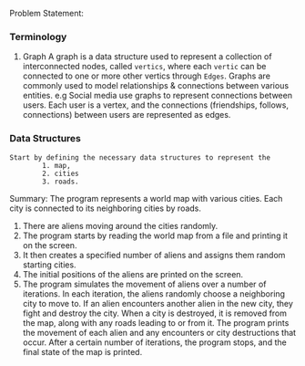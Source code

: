 
Problem Statement: 




### Terminology
 1. Graph
        A graph is a data structure used to represent a collection of interconnected nodes, called `vertics`, where each `vertic` can be connected to one or more other vertics through `Edges`.
        Graphs are commonly used to model relationships & connections between various entities. e.g Social media use graphs to represent connections between users. Each user is a vertex, and the connections (friendships, follows, connections) between users are represented as edges.
### Data Structures
    Start by defining the necessary data structures to represent the 
            1. map, 
            2. cities
            3. roads.



Summary:
The program represents a world map with various cities. Each city is connected to its neighboring cities by roads.
1. There are aliens moving around the cities randomly.
2. The program starts by reading the world map from a file and printing it on the screen.
3. It then creates a specified number of aliens and assigns them random starting cities.
4. The initial positions of the aliens are printed on the screen.
5. The program simulates the movement of aliens over a number of iterations.
    In each iteration, the aliens randomly choose a neighboring city to move to.
    If an alien encounters another alien in the new city, they fight and destroy the city.
    When a city is destroyed, it is removed from the map, along with any roads leading to or from it.
    The program prints the movement of each alien and any encounters or city destructions that occur.
    After a certain number of iterations, the program stops, and the final state of the map is printed.